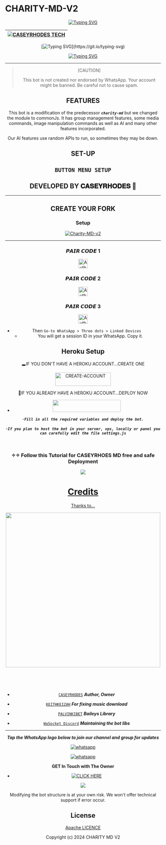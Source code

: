 # CHARITY-MD-V2
<div align="center">
<a href="https://git.io/typing-svg"><img src="https://readme-typing-svg.demolab.com?font=Ribeye&size=50&pause=1000&color=F710B1&center=true&width=910&height=100&lines=I'M+CHARITY MD❤️;Multi+Device+Whatsapp+Bot;" alt="Typing SVG" /></a>
  

<div align="center">

| [![CASEYRHODES TECH](https://github.com/caseyweb.png?lenght=50width=50)](https://github.com/caseyweb)|
|----|


[![Typing SVG](https://readme-typing-svg.herokuapp.com?font=Rockstar-ExtraBold&size=30&pause=1000&color=0000FF&center=true&vCenter=true&width=500&height=60&lines=AND+WELCOME+TO+THIS+REPO!)](https://git.io/typing-svg)

   [![Typing SVG](https://readme-typing-svg.herokuapp.com?font=Rockstar-ExtraBold&color=F33A6A&lines=FORK+AND+MAYBE+GIVE+US+A+STAR🌟)](https://git.io/typing-svg)

---

> [CAUTION]
>
> This bot is not created nor endorsed by WhatsApp. Your account might be banned. Be careful not to cause spam.



## FEATURES
This bot is a modification of the predecessor ***`charity-md`*** but we changed the module to commonJs. It has group management features, some media commands, image manipulation commands as well as AI and many other features incorporated.

Our AI features use random APIs to run, so sometimes they may be down.

## SET-UP


## `BUTTON MENU SETUP`


## DEVELOPED BY 𝐂𝐀𝐒𝐄𝐘𝐑𝐇𝐎𝐃𝐄𝐒 🌟

---

## CREATE YOUR FORK

### Setup
<div align="center">
    <a href="https://github.com/caseyweb/CASEYRHODES_MD-V2/fork">
        <img title="Charity-MD-v2" src="https://img.shields.io/badge/FORK%20Charity%20Md-3498DB?style=for-the-badge&logo=stackshare" />
    </a>
</div>


---
### 𝙋𝘼𝙄𝙍 𝘾𝙊𝘿𝙀 1
<p align="center">
<a href="https://caseyrhodes-f66bf49f6849.herokuapp.com/"><img height= "30" title="Author" src="https://img.shields.io/badge/𝗦𝗘𝗦𝗦𝗜𝗢𝗡-blue?style=for-the-badge&logo=render"></a>
<p/>

 

### 𝙋𝘼𝙄𝙍 𝘾𝙊𝘿𝙀 2
<p align="center">
<a href="https://caseyrhodes-f66bf49f6849.herokuapp.com/"><img height= "30" title="Author" src="https://img.shields.io/badge/𝗦𝗘𝗦𝗦𝗜𝗢𝗡-darkblue?style=for-the-badge&logo=render"></a>
<p/>  


### 𝙋𝘼𝙄𝙍 𝘾𝙊𝘿𝙀 3
<p align="center">
<a href="https://caseyrhodes-f66bf49f6849.herokuapp.com/"><img height= "30" title="Author" src="https://img.shields.io/badge/𝗦𝗘𝗦𝗦𝗜𝗢𝗡-darkblue?style=for-the-badge&logo=render"></a>
<p/>  



- Then `Go-to WhatsApp > Three dots > Linked Devices`
   - You will get a session ID in your WhatsApp. Copy it.

## Heroku Setup ##


   🕳IF YOU DON'T HAVE A HEROKU ACCOUNT...CREATE ONE
   
   <a href="https://signup.heroku.com/"><img title="CREATE-ACCOUNT" src="https://img.shields.io/badge/CREATE-ACCOUNT-h?color=blue&style=for-the-badge&logo=heroku" width="180" height="43.45"/></a></p>
 


      
   💫IF YOU ALREADY HAVE A HEROKU ACCOUNT...DEPLOY NOW

  - <a align="center"><a href="https://dashboard.heroku.com/new?template=https://github.com/caseyweb/CHARITY-MD-V2"> <img src="https://img.shields.io/badge/DEPLOY%20NOW-blue?style=for-the-badge&logo=heroku" width="220" height="38.45"/></a></p>
  


-***`Fill in all the required variables and deploy the bot.`***

-***`If you plan to host the bot in your server, vps, locally or panel you can carefully edit the file settings.js`***


<br>

</details>


 ### ✧✧ Follow this Tutorial for CASEYRHOES MD  free and safe Deployment

  <a href="https://youtu.be/pcZHnf-_YUU?si=FXZuZlNKpqCfawhK"><img src="https://img.shields.io/badge/Tutorial-Video-ff0000?style=for-the-badge&logo=youtube&logoColor=ff000000&link=https://youtu.be/pcZHnf-_YUU?si=FXZuZlNKpqCfawhK" /><br>
     
# Credits

Thanks to...

<div align="center">


<p align="center">  
  <a href="https://www.youtube.com/@Caseyrhodes01">   
    <img src="https://telegra.ph/file/a2404cf4912a775f17164.jpg"width="500" height="500"/>
</p>
</br>
</br>
</br>
     
* [`CASEYRHODES`](https://github.com/caseyweb) ***Author, Owner***

* [`KEITHKEIZAH`](https://github.com/caseyrhodes01) ***For fixing music download***
* [`PALVINKIBET`](https://github.com/WhiskeySockets/Baileys) ***Baileys Library***
* [`WaSocket Discord`](https://discord.gg/WeJM5FP9GG) ***Maintaining the bot libs***



---

***Tap the WhatsApp logo below to join our channel and group for updates***

<p align="center">
  <a aria-label="Join our channel for updates" href="https://whatsapp.com/channel/0029VakUEfb4o7qVdkwPk83E" target="_blank">
    <img alt="whatsapp" src="https://img.shields.io/badge/CHANNEL-25D366?style=for-the-badge&logo=whatsapp&logoColor=white" />
  </a>

<p align="center">
  <a aria-label="Join our channel for updates" href="https://chat.whatsapp.com/D9hokK6OHS5C3eLEwPKjsJ" target="_blank">
    <img alt="whatsapp" src="https://img.shields.io/badge/WA GROUP-25D366?style=for-the-badge&logo=whatsapp&logoColor=white" />
  </a>


**GET In Touch with The Owner**

- <a href="https://wa.me/254112192119" target="_blank">
    <img alt="CLICK HERE" src="https://img.shields.io/badge/ On WhatsApp  -25D366?style=for-the-badge&logo=whatsapp&logoColor=white" />
  </a>
<a><img src='https://i.imgur.com/LyHic3i.gif'/></a>

Modifying the bot structure is at your own risk. We won't offer technical support if error occur.


## License

[Apache LICENCE](https://github.com/caseyweb/Charity-MD-v2/blob/main/LICENSE)

Copyright (c) 2024 CHARITY MD V2






